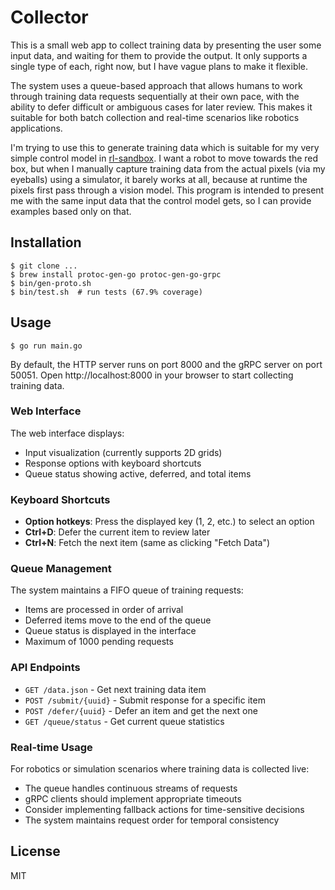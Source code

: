 # Collector

This is a small web app to collect training data by presenting the user some
input data, and waiting for them to provide the output. It only supports a
single type of each, right now, but I have vague plans to make it flexible.

The system uses a queue-based approach that allows humans to work through 
training data requests sequentially at their own pace, with the ability to
defer difficult or ambiguous cases for later review. This makes it suitable
for both batch collection and real-time scenarios like robotics applications.

I'm trying to use this to generate training data which is suitable for my very
simple control model in [rl-sandbox][]. I want a robot to move towards the red
box, but when I manually capture training data from the actual pixels (via my
eyeballs) using a simulator, it barely works at all, because at runtime the
pixels first pass through a vision model. This program is intended to present
me with the same input data that the control model gets, so I can provide
examples based only on that.


## Installation

```console
$ git clone ...
$ brew install protoc-gen-go protoc-gen-go-grpc
$ bin/gen-proto.sh
$ bin/test.sh  # run tests (67.9% coverage)
```


## Usage

```console
$ go run main.go
```

By default, the HTTP server runs on port 8000 and the gRPC server on port 50051.
Open http://localhost:8000 in your browser to start collecting training data.

### Web Interface

The web interface displays:
- Input visualization (currently supports 2D grids)
- Response options with keyboard shortcuts
- Queue status showing active, deferred, and total items

### Keyboard Shortcuts

- **Option hotkeys**: Press the displayed key (1, 2, etc.) to select an option
- **Ctrl+D**: Defer the current item to review later
- **Ctrl+N**: Fetch the next item (same as clicking "Fetch Data")

### Queue Management

The system maintains a FIFO queue of training requests:
- Items are processed in order of arrival
- Deferred items move to the end of the queue
- Queue status is displayed in the interface
- Maximum of 1000 pending requests

### API Endpoints

- `GET /data.json` - Get next training data item
- `POST /submit/{uuid}` - Submit response for a specific item
- `POST /defer/{uuid}` - Defer an item and get the next one
- `GET /queue/status` - Get current queue statistics

### Real-time Usage

For robotics or simulation scenarios where training data is collected live:
- The queue handles continuous streams of requests
- gRPC clients should implement appropriate timeouts
- Consider implementing fallback actions for time-sensitive decisions
- The system maintains request order for temporal consistency


## License

MIT


[rl-sandbox]: https://github.com/adammck/rl-sandbox
